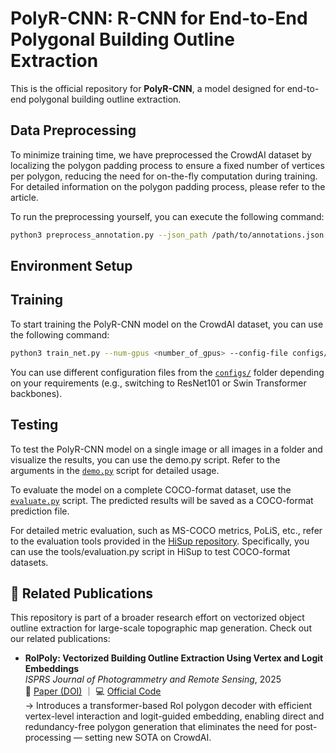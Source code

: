 # PolyR-CNN: R-CNN for End-to-End Polygonal Building Outline Extraction

This is the official repository for **PolyR-CNN**, a model designed for end-to-end polygonal building outline extraction.

## Data Preprocessing

To minimize training time, we have preprocessed the CrowdAI dataset by localizing the polygon padding process to ensure a fixed number of vertices per polygon, reducing the need for on-the-fly computation during training. For detailed information on the polygon padding process, please refer to the article.

To run the preprocessing yourself, you can execute the following command:

```bash
python3 preprocess_annotation.py --json_path /path/to/annotations.json --save_path /path/to/save/annotation_preprocessed.json --is_training True --num_corners 96
```
## Environment Setup



## Training

To start training the PolyR-CNN model on the CrowdAI dataset, you can use the following command:

```bash
python3 train_net.py --num-gpus <number_of_gpus> --config-file configs/polyrcnn.res50.100pro.aicrowd.yaml
```

You can use different configuration files from the [`configs/`](./configs/) folder depending on your requirements (e.g., switching to ResNet101 or Swin Transformer backbones).

## Testing

To test the PolyR-CNN model on a single image or all images in a folder and visualize the results, you can use the demo.py script. Refer to the arguments in the [`demo.py`](./demo.py/) script for detailed usage.

To evaluate the model on a complete COCO-format dataset, use the [`evaluate.py`](./evaluate.py/) script. The predicted results will be saved as a COCO-format prediction file.

For detailed metric evaluation, such as MS-COCO metrics, PoLiS, etc., refer to the evaluation tools provided in the [HiSup repository](https://github.com/SarahwXU/HiSup). Specifically, you can use the tools/evaluation.py script in HiSup to test COCO-format datasets.

## 📰 Related Publications

This repository is part of a broader research effort on vectorized object outline extraction for large-scale topographic map generation. Check out our related publications:

- **RoIPoly: Vectorized Building Outline Extraction Using Vertex and Logit Embeddings**  
  *ISPRS Journal of Photogrammetry and Remote Sensing*, 2025  
  📄 [Paper (DOI)](https://doi.org/10.1016/j.isprsjprs.2025.03.030) ｜ 💻 [Official Code](https://github.com/HeinzJiao/RoIPoly)  
  → Introduces a transformer-based RoI polygon decoder with efficient vertex-level interaction and logit-guided embedding, enabling direct and redundancy-free polygon generation that eliminates the need for post-processing — setting new SOTA on CrowdAI.

